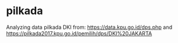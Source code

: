 # pilkada
Analyzing data pilkada DKI from:
https://data.kpu.go.id/dps.php and https://pilkada2017.kpu.go.id/pemilih/dps/DKI%20JAKARTA
